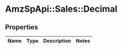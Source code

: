 # AmzSpApi::Sales::Decimal

## Properties
Name | Type | Description | Notes
------------ | ------------- | ------------- | -------------


